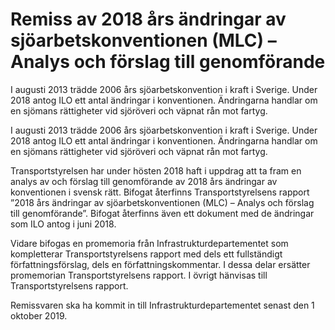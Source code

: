 # Remiss av 2018 års ändringar av sjöarbetskonventionen (MLC) – Analys och förslag till genomförande

I augusti 2013 trädde 2006 års sjöarbetskonvention i kraft i Sverige. Under 2018 antog ILO ett antal ändringar i konventionen. Ändringarna handlar om en sjömans rättigheter vid sjöröveri och väpnat rån mot fartyg.

I augusti 2013 trädde 2006 års sjöarbetskonvention i kraft i Sverige. Under 2018 antog ILO ett antal ändringar i konventionen. Ändringarna handlar om en sjömans rättigheter vid sjöröveri och väpnat rån mot fartyg.

Transportstyrelsen har under hösten 2018 haft i uppdrag att ta fram en analys av och förslag till genomförande av 2018 års ändringar av konventionen i svensk rätt. Bifogat återfinns Transportstyrelsens rapport ”2018 års ändringar av sjöarbetskonventionen (MLC) – Analys och förslag till genomförande”. Bifogat återfinns även ett dokument med de ändringar som ILO antog i juni 2018.

Vidare bifogas en promemoria från Infrastrukturdepartementet som kompletterar Transportstyrelsens rapport med dels ett fullständigt författningsförslag, dels en författningskommentar. I dessa delar ersätter promemorian Transportstyrelsens rapport. I övrigt hänvisas till Transportstyrelsens rapport.

Remissvaren ska ha kommit in till Infrastrukturdepartementet senast den 1 oktober 2019.
